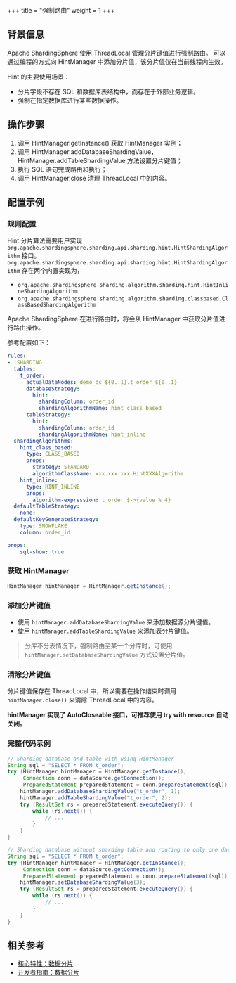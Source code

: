 +++
title = "强制路由"
weight = 1
+++

## 背景信息

Apache ShardingSphere 使用 ThreadLocal 管理分片键值进行强制路由。 可以通过编程的方式向 HintManager 中添加分片值，该分片值仅在当前线程内生效。

Hint 的主要使用场景：
- 分片字段不存在 SQL 和数据库表结构中，而存在于外部业务逻辑。
- 强制在指定数据库进行某些数据操作。

## 操作步骤

1. 调用 HintManager.getInstance() 获取 HintManager 实例；
2. 调用 HintManager.addDatabaseShardingValue，HintManager.addTableShardingValue 方法设置分片键值；
3. 执行 SQL 语句完成路由和执行；
4. 调用 HintManager.close 清理 ThreadLocal 中的内容。

## 配置示例

### 规则配置

Hint 分片算法需要用户实现 `org.apache.shardingsphere.sharding.api.sharding.hint.HintShardingAlgorithm` 接口。
`org.apache.shardingsphere.sharding.api.sharding.hint.HintShardingAlgorithm` 存在两个内置实现为，

- `org.apache.shardingsphere.sharding.algorithm.sharding.hint.HintInlineShardingAlgorithm`
- `org.apache.shardingsphere.sharding.algorithm.sharding.classbased.ClassBasedShardingAlgorithm`

Apache ShardingSphere 在进行路由时，将会从 HintManager 中获取分片值进行路由操作。

参考配置如下：

```yaml
rules:
- !SHARDING
  tables:
    t_order:
      actualDataNodes: demo_ds_${0..1}.t_order_${0..1}
      databaseStrategy:
        hint:
          shardingColumn: order_id
          shardingAlgorithmName: hint_class_based
      tableStrategy:
        hint:
          shardingColumn: order_id
          shardingAlgorithmName: hint_inline
  shardingAlgorithms:
    hint_class_based:
      type: CLASS_BASED
      props:
        strategy: STANDARD
        algorithmClassName: xxx.xxx.xxx.HintXXXAlgorithm
    hint_inline:
      type: HINT_INLINE
      props:
        algorithm-expression: t_order_$->{value % 4}
  defaultTableStrategy:
    none:
  defaultKeyGenerateStrategy:
    type: SNOWFLAKE
    column: order_id

props:
    sql-show: true
```

### 获取 HintManager

```java
HintManager hintManager = HintManager.getInstance();
```

### 添加分片键值

- 使用 `hintManager.addDatabaseShardingValue` 来添加数据源分片键值。
- 使用 `hintManager.addTableShardingValue` 来添加表分片键值。

> 分库不分表情况下，强制路由至某一个分库时，可使用 `hintManager.setDatabaseShardingValue` 方式设置分片值。

### 清除分片键值

分片键值保存在 ThreadLocal 中，所以需要在操作结束时调用 `hintManager.close()` 来清除 ThreadLocal 中的内容。

__hintManager 实现了 AutoCloseable 接口，可推荐使用 try with resource 自动关闭。__

### 完整代码示例

```java
// Sharding database and table with using HintManager
String sql = "SELECT * FROM t_order";
try (HintManager hintManager = HintManager.getInstance();
     Connection conn = dataSource.getConnection();
     PreparedStatement preparedStatement = conn.prepareStatement(sql)) {
    hintManager.addDatabaseShardingValue("t_order", 1);
    hintManager.addTableShardingValue("t_order", 2);
    try (ResultSet rs = preparedStatement.executeQuery()) {
        while (rs.next()) {
            // ...
        }
    }
}

// Sharding database without sharding table and routing to only one database with using HintManager
String sql = "SELECT * FROM t_order";
try (HintManager hintManager = HintManager.getInstance();
     Connection conn = dataSource.getConnection();
     PreparedStatement preparedStatement = conn.prepareStatement(sql)) {
    hintManager.setDatabaseShardingValue(3);
    try (ResultSet rs = preparedStatement.executeQuery()) {
        while (rs.next()) {
            // ...
        }
    }
}
```

## 相关参考

- [核心特性：数据分片](/cn/features/sharding/)
- [开发者指南：数据分片](/cn/dev-manual/sharding/)
